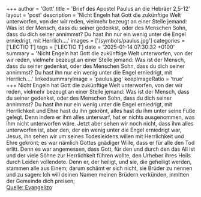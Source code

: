 +++
author = 'Gott'
title = 'Brief des Apostel Paulus an die Hebräer 2,5-12'
layout = 'post'
description = 'Nicht Engeln hat Gott die zukünftige Welt unterworfen, von der wir reden, vielmehr bezeugt an einer Stelle jemand: Was ist der Mensch, dass du seiner gedenkst, oder des Menschen Sohn, dass du dich seiner annimmst? Du hast ihn nur ein wenig unter die Engel erniedrigt, mit Herrlich....'
images = ['/symbols/paulus.jpg']
categories = ['LECTIO 1']
tags = ['LECTIO 1']
date = '2025-01-14 07:30:32 +0100'
summary = 'Nicht Engeln hat Gott die zukünftige Welt unterworfen, von der wir reden, vielmehr bezeugt an einer Stelle jemand: Was ist der Mensch, dass du seiner gedenkst, oder des Menschen Sohn, dass du dich seiner annimmst? Du hast ihn nur ein wenig unter die Engel erniedrigt, mit Herrlich....'
linkedsummaryImage = 'paulus.jpg'
keepImageRatio = 'true'
+++
Nicht Engeln hat Gott die zukünftige Welt unterworfen, von der wir reden,
vielmehr bezeugt an einer Stelle jemand: Was ist der Mensch, dass du seiner gedenkst, oder des Menschen Sohn, dass du dich seiner annimmst?
Du hast ihn nur ein wenig unter die Engel erniedrigt, mit Herrlichkeit und Ehre hast du ihn gekrönt,
alles hast du ihm unter seine Füße gelegt.<!--more--> Denn indem er ihm alles unterwarf, hat er nichts ausgenommen, was ihm nicht unterworfen wäre. Jetzt aber sehen wir noch nicht, dass ihm alles unterworfen ist,
aber den, der ein wenig unter die Engel erniedrigt war, Jesus, ihn sehen wir um seines Todesleidens willen mit Herrlichkeit und Ehre gekrönt; es war nämlich Gottes gnädiger Wille, dass er für alle den Tod erlitt.
Denn es war angemessen, dass Gott, für den und durch den das All ist und der viele Söhne zur Herrlichkeit führen wollte, den Urheber ihres Heils durch Leiden vollendete.
Denn er, der heiligt, und sie, die geheiligt werden, stammen alle aus Einem; darum schämt er sich nicht, sie Brüder zu nennen
und zu sagen: Ich will deinen Namen meinen Brüdern verkünden, inmitten der Gemeinde dich preisen;<br> [Quelle: Evangelizo](https://evangeliumtagfuertag.org/DE/gospel)